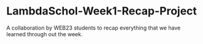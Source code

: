 <!-- Sean Naleid was here - initial commit -- -->

# LambdaSchol-Week1-Recap-Project
A collaboration by WEB23 students to recap everything that we have learned through out the week.
